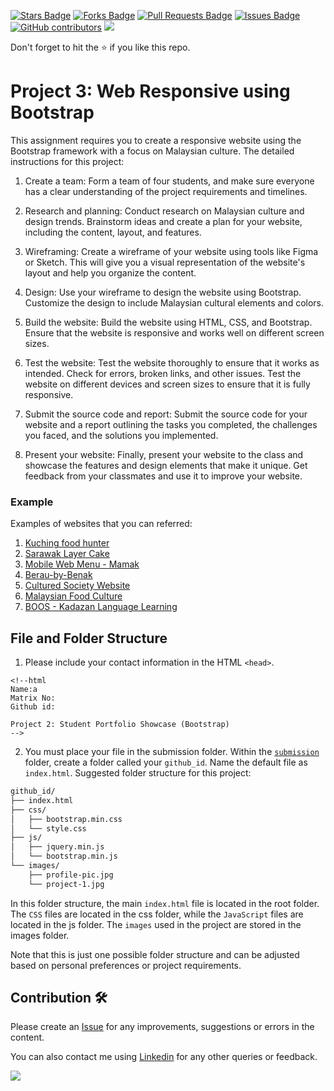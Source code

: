 <a href="https://github.com/drshahizan/software-engineering/stargazers"><img src="https://img.shields.io/github/stars/drshahizan/software-engineering" alt="Stars Badge"/></a>
<a href="https://github.com/drshahizan/software-engineering/network/members"><img src="https://img.shields.io/github/forks/drshahizan/software-engineering" alt="Forks Badge"/></a>
<a href="https://github.com/drshahizan/software-engineering/pulls"><img src="https://img.shields.io/github/issues-pr/drshahizan/software-engineering" alt="Pull Requests Badge"/></a>
<a href="https://github.com/drshahizan/software-engineering/issues"><img src="https://img.shields.io/github/issues/drshahizan/software-engineering" alt="Issues Badge"/></a>
<a href="https://github.com/drshahizan/software-engineering/graphs/contributors"><img alt="GitHub contributors" src="https://img.shields.io/github/contributors/drshahizan/software-engineering?color=2b9348"></a>
![](https://visitor-badge.glitch.me/badge?page_id=drshahizan/software-engineering)

Don't forget to hit the :star: if you like this repo.

# Project 3: Web Responsive using Bootstrap

This assignment requires you to create a responsive website using the Bootstrap framework with a focus on Malaysian culture. The detailed instructions for this project:

1. Create a team: Form a team of four students, and make sure everyone has a clear understanding of the project requirements and timelines.

2. Research and planning: Conduct research on Malaysian culture and design trends. Brainstorm ideas and create a plan for your website, including the content, layout, and features.

3. Wireframing: Create a wireframe of your website using tools like Figma or Sketch. This will give you a visual representation of the website's layout and help you organize the content.

4. Design: Use your wireframe to design the website using Bootstrap. Customize the design to include Malaysian cultural elements and colors.

5. Build the website: Build the website using HTML, CSS, and Bootstrap. Ensure that the website is responsive and works well on different screen sizes.

6. Test the website: Test the website thoroughly to ensure that it works as intended. Check for errors, broken links, and other issues. Test the website on different devices and screen sizes to ensure that it is fully responsive.

7. Submit the source code and report: Submit the source code for your website and a report outlining the tasks you completed, the challenges you faced, and the solutions you implemented.

8. Present your website: Finally, present your website to the class and showcase the features and design elements that make it unique. Get feedback from your classmates and use it to improve your website.

### Example

Examples of websites that you can referred:
1. [Kuching food hunter](https://www.behance.net/gallery/119237341/App-Design-KUCHING-FOOD-HUNTER)
2. [Sarawak Layer Cake](https://www.behance.net/gallery/155042793/Sarawak-Layer-Cake-Website-Design)
3. [Mobile Web Menu - Mamak](https://www.behance.net/gallery/152300087/Mobile-Web-Menu-Mamak)
4. [Berau-by-Benak](https://www.behance.net/gallery/155239669/Berau-by-Benak-Raya/modules/875922315)
5. [Cultured Society Website](https://www.behance.net/gallery/116697291/Cultured-Society-Website-(Anchor-Link-Project)/modules/665409291)
6. [Malaysian Food Culture](https://www.behance.net/gallery/110721813/Malaysian-Food-Culture-Digital-Editorial)
7. [BOOS - Kadazan Language Learning](https://www.behance.net/gallery/123080573/BOOS-Mobile-App-Design)

## File and Folder Structure 
1. Please include your contact information in the HTML `<head>`.

``` 
<!--html
Name:a
Matrix No:
Github id:

Project 2: Student Portfolio Showcase (Bootstrap)
-->
```
2. You must place your file in the submission folder. Within the [`submission`](./submission) folder, create a folder called your `github_id`. Name the default file as `index.html`. Suggested folder structure for this project:

```html
github_id/
├── index.html
├── css/
│   ├── bootstrap.min.css
│   └── style.css
├── js/
│   ├── jquery.min.js
│   └── bootstrap.min.js
└── images/
    ├── profile-pic.jpg
    └── project-1.jpg
```

In this folder structure, the main `index.html` file is located in the root folder. The `CSS` files are located in the css folder, while the `JavaScript` files are located in the js folder. The `images` used in the project are stored in the images folder.

Note that this is just one possible folder structure and can be adjusted based on personal preferences or project requirements.

## Contribution 🛠️
Please create an [Issue](https://github.com/drshahizan/software-engineering/issues) for any improvements, suggestions or errors in the content.

You can also contact me using [Linkedin](https://www.linkedin.com/in/drshahizan/) for any other queries or feedback.

![](https://visitor-badge.glitch.me/badge?page_id=drshahizan)

